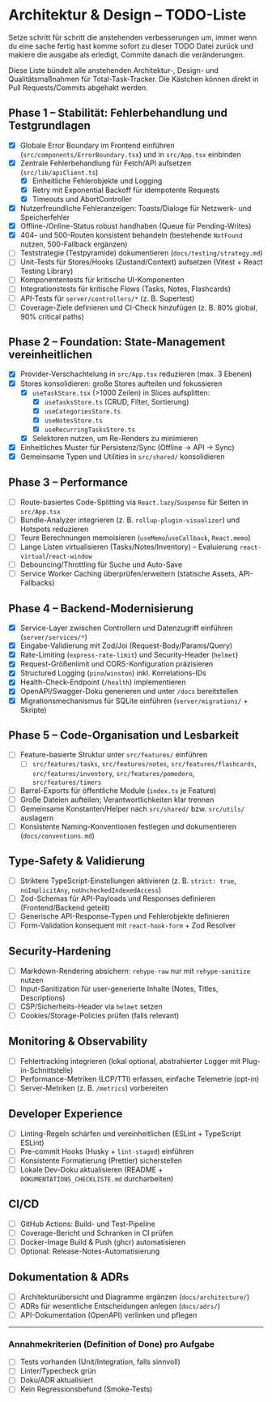 # Architektur & Design – TODO-Liste

Setze schritt für schritt die anstehenden verbesserungen um, immer wenn du eine sache fertig hast komme sofort zu dieser  TODO Datei zurück und makiere die ausgabe als erledigt, Commite danach die veränderungen. 


Diese Liste bündelt alle anstehenden Architektur-, Design- und Qualitätsmaßnahmen für Total-Task-Tracker. Die Kästchen können direkt in Pull Requests/Commits abgehakt werden.

## Phase 1 – Stabilität: Fehlerbehandlung und Testgrundlagen

- [x] Globale Error Boundary im Frontend einführen (`src/components/ErrorBoundary.tsx`) und in `src/App.tsx` einbinden
- [x] Zentrale Fehlerbehandlung für Fetch/API aufsetzen (`src/lib/apiClient.ts`)
  - [x] Einheitliche Fehlerobjekte und Logging
  - [x] Retry mit Exponential Backoff für idempotente Requests
  - [x] Timeouts und AbortController
- [x] Nutzerfreundliche Fehleranzeigen: Toasts/Dialoge für Netzwerk- und Speicherfehler
- [x] Offline-/Online-Status robust handhaben (Queue für Pending-Writes)
- [x] 404- und 500-Routen konsistent behandeln (bestehende `NotFound` nutzen, 500-Fallback ergänzen)
- [ ] Teststrategie (Testpyramide) dokumentieren (`docs/testing/strategy.md`)
- [ ] Unit-Tests für Stores/Hooks (Zustand/Context) aufsetzen (Vitest + React Testing Library)
- [ ] Komponententests für kritische UI-Komponenten
- [ ] Integrationstests für kritische Flows (Tasks, Notes, Flashcards)
- [ ] API-Tests für `server/controllers/*` (z. B. Supertest)
- [ ] Coverage-Ziele definieren und CI-Check hinzufügen (z. B. 80% global, 90% critical paths)

## Phase 2 – Foundation: State-Management vereinheitlichen

- [x] Provider-Verschachtelung in `src/App.tsx` reduzieren (max. 3 Ebenen)
- [x] Stores konsolidieren: große Stores aufteilen und fokussieren
  - [x] `useTaskStore.tsx` (>1000 Zeilen) in Slices aufsplitten:
    - [x] `useTasksStore.ts` (CRUD, Filter, Sortierung)
    - [x] `useCategoriesStore.ts`
    - [x] `useNotesStore.ts`
    - [x] `useRecurringTasksStore.ts`
  - [x] Selektoren nutzen, um Re-Renders zu minimieren
- [x] Einheitliches Muster für Persistenz/Sync (Offline -> API -> Sync)
- [x] Gemeinsame Typen und Utilities in `src/shared/` konsolidieren

## Phase 3 – Performance

- [ ] Route-basiertes Code-Splitting via `React.lazy`/`Suspense` für Seiten in `src/App.tsx`
- [ ] Bundle-Analyzer integrieren (z. B. `rollup-plugin-visualizer`) und Hotspots reduzieren
- [ ] Teure Berechnungen memoisieren (`useMemo`/`useCallback`, `React.memo`)
- [ ] Lange Listen virtualisieren (Tasks/Notes/Inventory) – Evaluierung `react-virtual`/`react-window`
- [ ] Debouncing/Throttling für Suche und Auto-Save
- [ ] Service Worker Caching überprüfen/erweitern (statische Assets, API-Fallbacks)

## Phase 4 – Backend-Modernisierung

- [x] Service-Layer zwischen Controllern und Datenzugriff einführen (`server/services/*`)
- [x] Eingabe-Validierung mit Zod/Joi (Request-Body/Params/Query)
- [x] Rate-Limiting (`express-rate-limit`) und Security-Header (`helmet`)
- [x] Request-Größenlimit und CORS-Konfiguration präzisieren
- [x] Structured Logging (`pino`/`winston`) inkl. Korrelations-IDs
- [x] Health-Check-Endpoint (`/health`) implementieren
- [x] OpenAPI/Swagger-Doku generieren und unter `/docs` bereitstellen
- [x] Migrationsmechanismus für SQLite einführen (`server/migrations/` + Skripte)

## Phase 5 – Code-Organisation und Lesbarkeit

- [ ] Feature-basierte Struktur unter `src/features/` einführen
  - [ ] `src/features/tasks`, `src/features/notes`, `src/features/flashcards`, `src/features/inventory`, `src/features/pomodoro`, `src/features/timers`
- [ ] Barrel-Exports für öffentliche Module (`index.ts` je Feature)
- [ ] Große Dateien aufteilen; Verantwortlichkeiten klar trennen
- [ ] Gemeinsame Konstanten/Helper nach `src/shared/` bzw. `src/utils/` auslagern
- [ ] Konsistente Naming-Konventionen festlegen und dokumentieren (`docs/conventions.md`)

## Type-Safety & Validierung

- [ ] Striktere TypeScript-Einstellungen aktivieren (z. B. `strict: true`, `noImplicitAny`, `noUncheckedIndexedAccess`)
- [ ] Zod-Schemas für API-Payloads und Responses definieren (Frontend/Backend geteilt)
- [ ] Generische API-Response-Typen und Fehlerobjekte definieren
- [ ] Form-Validation konsequent mit `react-hook-form` + Zod Resolver

## Security-Hardening

- [ ] Markdown-Rendering absichern: `rehype-raw` nur mit `rehype-sanitize` nutzen
- [ ] Input-Sanitization für user-generierte Inhalte (Notes, Titles, Descriptions)
- [ ] CSP/Sicherheits-Header via `helmet` setzen
- [ ] Cookies/Storage-Policies prüfen (falls relevant)

## Monitoring & Observability

- [ ] Fehlertracking integrieren (lokal optional, abstrahierter Logger mit Plug-in-Schnittstelle)
- [ ] Performance-Metriken (LCP/TTI) erfassen, einfache Telemetrie (opt-in)
- [ ] Server-Metriken (z. B. `/metrics`) vorbereiten

## Developer Experience

- [ ] Linting-Regeln schärfen und vereinheitlichen (ESLint + TypeScript ESLint)
- [ ] Pre-commit Hooks (Husky + `lint-staged`) einführen
- [ ] Konsistente Formatierung (Prettier) sicherstellen
- [ ] Lokale Dev-Doku aktualisieren (README + `DOKUMENTATIONS_CHECKLISTE.md` durcharbeiten)

## CI/CD

- [ ] GitHub Actions: Build- und Test-Pipeline
- [ ] Coverage-Bericht und Schranken in CI prüfen
- [ ] Docker-Image Build & Push (ghcr) automatisieren
- [ ] Optional: Release-Notes-Automatisierung

## Dokumentation & ADRs

- [ ] Architekturübersicht und Diagramme ergänzen (`docs/architecture/`)
- [ ] ADRs für wesentliche Entscheidungen anlegen (`docs/adrs/`)
- [ ] API-Dokumentation (OpenAPI) verlinken und pflegen

---

### Annahmekriterien (Definition of Done) pro Aufgabe

- [ ] Tests vorhanden (Unit/Integration, falls sinnvoll)
- [ ] Linter/Typecheck grün
- [ ] Doku/ADR aktualisiert
- [ ] Kein Regressionsbefund (Smoke-Tests)
